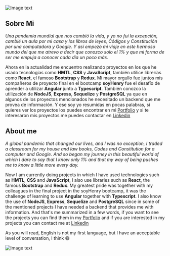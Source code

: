 ![Image text](https://res.cloudinary.com/dbgpp8nla/image/upload/v1669939805/Estudio_de_Fotograf%C3%ADa_Portada_de_Facebook_z8spy0.gif)

## Sobre Mi

*Una pandemia mundial que nos cambió la vida, y yo no fui la excepción, cambié un aula por mi casa y los libros de leyes, Códigos y Constitución por una computadora y Google. Y así empezó mi viaje en este hermoso mundo del que me atrevo a decir que conozco solo el 1% y que mi forma de ser me empuja a conocer cada día un poco más.*


Ahora en la actualidad me encuentro realizando proyectos en los que he usado tecnologías como **HMTL**, **CSS** y **JavaScript**, también utilice librerías como **React**, el famoso **Bootstrap** y **Redux**. Mi mayor orgullo fue juntos mis compañeros de proyecto final en el bootcamp **soyHenry** fue el desafío de aprender a utilizar **Angular** junto a **Typescript**. También conozco la utilización de **NodeJS**, **Express**, **Sequelize** y **PostgreSQL** ya que en algunos de los proyectos mencionados he necesitado un backend que me provea de información.
Y ese soy yo resumidas en pocas palabras, si quieres ver los proyectos los puedes encontrar en mi [Portfolio](https://ereno-raul-dev.netlify.app/) y si te interesaron mis proyectos me puedes contactar en [Linkedin](https://www.linkedin.com/in/raulereno/)

## About me

*A global pandemic that changed our lives, and I was no exception, I traded a classroom for my house and law books, Codes and Constitution for a computer and Google. And so began my journey in this beautiful world of which I dare to say that I know only 1% and that my way of being pushes me to know a little more every day.*

Now I am currently doing projects in which I have used technologies such as **HMTL**, **CSS** and **JavaScript**, I also use libraries such as **React**, the famous **Bootstrap** and **Redux**. My greatest pride was together with my colleagues in the final project in the soyHenry bootcamp, it was the challenge of learning to use **Angular** together with **Typescript**. I also know the use of **NodeJS**, **Express**, **Sequelize** and **PostgreSQL** since in some of the mentioned projects I have needed a backend that provides me with information.
And that's me summarized in a few words, if you want to see the projects you can find them in my [Portfolio](https://ereno-raul-dev.netlify.app/) 
and if you are interested in my projects you can contact me at [Linkedin](https://www.linkedin.com/in/raulereno/)

As you will read, English is not my first language, but I have an acceptable level of conversation, I think 😄

![Image text](https://miro.medium.com/max/720/1*sUI4nkPfH0wevBQMb29cnQ.webp)
